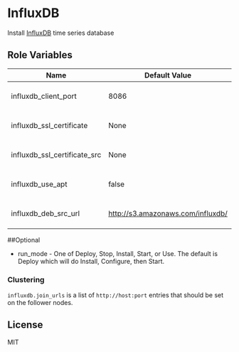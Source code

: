 # InfluxDB

Install [InfluxDB](http://influxdb.org/) time series database

## Role Variables

| Name                        | Default Value | Description                                                      |
|-----------------------------|---------------|------------------------------------------------------------------|
| influxdb_client_port        | 8086          | The port for influxdb client connections                         |
| influxdb_ssl_certificate    | None          | If defined the influxdb_client_port will be set to SSL           |
| influxdb_ssl_certificate_src| None          | If defined the file at this location wil be copied to the host   |
| influxdb_use_apt            | false         | If true apt will be used to install influxdb                     |
| influxdb_deb_src_url        | http://s3.amazonaws.com/influxdb/ | If not using apt the url base to pull the deb from |


##Optional
- run_mode - One of Deploy, Stop, Install, Start, or Use. The default is Deploy which will do Install, Configure, then Start. 

### Clustering
`influxdb.join_urls` is a list of `http://host:port` entries that should be set on the follower nodes.

## License

MIT
